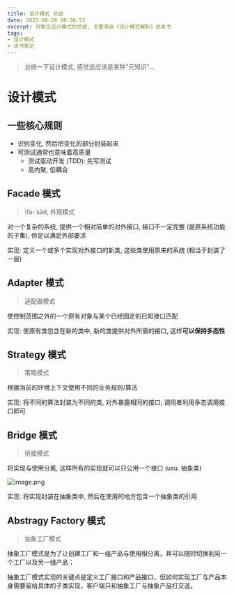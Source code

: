 ```yaml
---
title: 设计模式 总结
date: 2022-08-28 00:36:53
excerpt: 对常见设计模式的总结, 主要来自《设计模式解析》这本书
tags:
- 设计模式
- 读书笔记
---
```


> 总结一下设计模式, 感觉这应该是某种"元知识"...

# 设计模式

## 一些核心规则

- 识别变化, 然后把变化的部分封装起来
- 可测试通常也意味着高质量
  - 测试驱动开发 (TDD): 先写测试
  - 高内聚, 低耦合

## Facade 模式

> \fə-ˈsäd\, 外观模式

对一个复杂的系统, 提供一个相对简单的对外接口, 接口不一定完整 (是原系统功能的子集), 但足以满足外部要求

实现: 定义一个或多个实现对外接口的新类, 这些类使用原来的系统 (相当于封装了一层)

## Adapter 模式

> 适配器模式

使控制范围之外的一个原有对象与某个已经固定的已知接口匹配

实现: 使原有类包含在新的类中, 新的类提供对外所需的接口, 这样**可以保持多态性**

## Strategy 模式

> 策略模式

根据当前的环境上下文使用不同的业务规则/算法

实现: 将不同的算法封装为不同的类, 对外暴露相同的接口; 调用者利用多态调用接口即可

## Bridge 模式

> 桥接模式

将实现与使用分离, 这样所有的实现就可以只公用一个接口 (usu. 抽象类)

![image.png](https://s2.loli.net/2022/08/28/CuFsMpy6wqUxeoJ.png)

实现: 将实现封装在抽象类中, 然后在使用的地方包含一个抽象类的引用

## Abstragy Factory 模式

> 抽象工厂模式

抽象工厂模式是为了让创建工厂和一组产品与使用相分离，并可以随时切换到另一个工厂以及另一组产品；

抽象工厂模式实现的关键点是定义工厂接口和产品接口，但如何实现工厂与产品本身需要留给具体的子类实现，客户端只和抽象工厂与抽象产品打交道。
